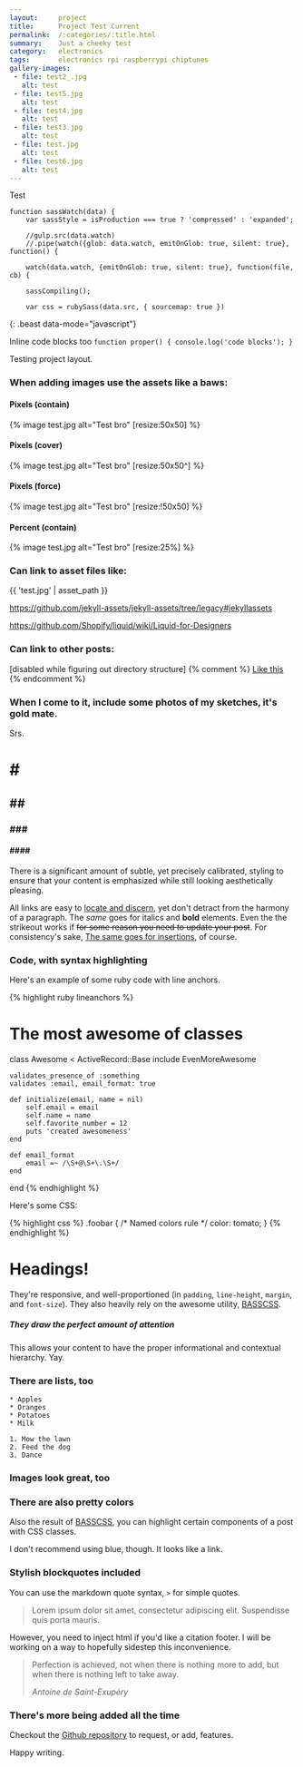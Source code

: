 ```yaml
---
layout:     project
title:      Project Test Current
permalink:  /:categories/:title.html
summary:    Just a cheeky test
category:   electronics
tags:       electronics rpi raspberrypi chiptunes
gallery-images:
 - file: test2_.jpg
   alt: test
 - file: test5.jpg
   alt: test
 - file: test4.jpg
   alt: test
 - file: test3.jpg
   alt: test
 - file: test.jpg
   alt: test
 - file: test6.jpg
   alt: test
---
```


Test
<!--readmore-->

~~~
function sassWatch(data) {
	var sassStyle = isProduction === true ? 'compressed' : 'expanded';

	//gulp.src(data.watch)
	//.pipe(watch({glob: data.watch, emitOnGlob: true, silent: true}, function() {

	watch(data.watch, {emitOnGlob: true, silent: true}, function(file, cb) {

	sassCompiling();

	var css = rubySass(data.src, { sourcemap: true })
~~~
{: .beast data-mode="javascript"}





Inline code blocks too ``function proper() { console.log('code blocks'); }``





Testing project layout.

### When adding images use the assets like a baws:

#### Pixels (contain)
{% image test.jpg alt="Test bro" [resize:50x50] %}

#### Pixels (cover)
{% image test.jpg alt="Test bro" [resize:50x50^] %}

#### Pixels (force)
{% image test.jpg alt="Test bro" [resize:!50x50] %}

#### Percent (contain)
{% image test.jpg alt="Test bro" [resize:25%] %}



### Can link to asset files like:
{{ 'test.jpg' | asset_path }}

https://github.com/jekyll-assets/jekyll-assets/tree/legacy#jekyllassets


https://github.com/Shopify/liquid/wiki/Liquid-for-Designers

### Can link to other posts:
[disabled while figuring out directory structure]
{% comment %}
<a href="{% post_url 2017-01-01-coming-soon %}">Like this</a>
{% endcomment %}

### When I come to it, include some photos of my sketches, it's gold mate.
Srs.


# \#

## \#\#

### \#\#\#

#### \#\#\#\#


There is a significant amount of subtle, yet precisely calibrated, styling to ensure
that your content is emphasized while still looking aesthetically pleasing.

All links are easy to [locate and discern](#), yet don't detract from the harmony
of a paragraph. The _same_ goes for italics and __bold__ elements. Even the the strikeout
works if <del>for some reason you need to update your post</del>. For consistency's sake,
<ins>The same goes for insertions</ins>, of course.

### Code, with syntax highlighting

Here's an example of some ruby code with line anchors.

{% highlight ruby lineanchors %}
# The most awesome of classes
class Awesome < ActiveRecord::Base
	include EvenMoreAwesome

	validates_presence_of :something
	validates :email, email_format: true

	def initialize(email, name = nil)
		self.email = email
		self.name = name
		self.favorite_number = 12
		puts 'created awesomeness'
	end

	def email_format
		email =~ /\S+@\S+\.\S+/
	end
end
{% endhighlight %}

Here's some CSS:

{% highlight css %}
.foobar {
	/* Named colors rule */
	color: tomato;
}
{% endhighlight %}

# Headings!

They're responsive, and well-proportioned (in `padding`, `line-height`, `margin`, and `font-size`).
They also heavily rely on the awesome utility, [BASSCSS](http://www.basscss.com/).

##### They draw the perfect amount of attention

This allows your content to have the proper informational and contextual hierarchy. Yay.

### There are lists, too

	* Apples
	* Oranges
	* Potatoes
	* Milk

	1. Mow the lawn
	2. Feed the dog
	3. Dance

### Images look great, too


### There are also pretty colors

Also the result of [BASSCSS](http://www.basscss.com/), you can <span class="bg-dark-gray white">highlight</span> certain components
of a <span class="red">post</span> <span class="mid-gray">with</span> <span class="green">CSS</span> <span class="orange">classes</span>.

I don't recommend using blue, though. It looks like a <span class="blue">link</span>.

### Stylish blockquotes included

You can use the markdown quote syntax, `>` for simple quotes.

> Lorem ipsum dolor sit amet, consectetur adipiscing elit. Suspendisse quis porta mauris.

However, you need to inject html if you'd like a citation footer. I will be working on a way to
hopefully sidestep this inconvenience.

<blockquote>
	<p>
		Perfection is achieved, not when there is nothing more to add, but when there is nothing left to take away.
	</p>
	<footer><cite title="Antoine de Saint-Exupéry">Antoine de Saint-Exupéry</cite></footer>
</blockquote>

### There's more being added all the time

Checkout the [Github repository](https://github.com/johnotander/pixyll) to request,
or add, features.

Happy writing.

